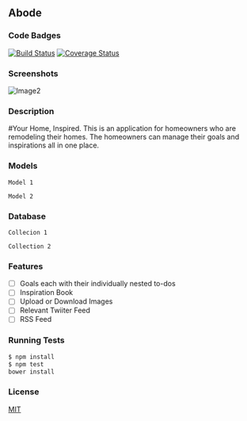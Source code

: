 ## Abode
### Code Badges
[![Build Status](https://travis-ci.org/kaylalynjones/abode.svg)](https://travis-ci.org/kaylalynjones/abode)
[![Coverage Status](https://coveralls.io/repos/kaylalynjones/abode/badge.png)](https://coveralls.io/r/kaylalynjones/abode)

### Screenshots
![Image2](https://raw.githubusercontent.com/nss-cohort-2014-06-07/express-template/master/docs/screenshots/two.jpg)

### Description
#Your Home, Inspired.
This is an application for homeowners who are remodeling their homes. The homeowners can manage their goals and inspirations all in one place.

### Models
```
Model 1
```

```
Model 2
```

### Database
```
Collecion 1
```

```
Collection 2
```

### Features
- [ ] Goals each with their individually nested to-dos
- [ ] Inspiration Book
- [ ] Upload or Download Images
- [ ] Relevant Twiiter Feed
- [ ] RSS Feed

### Running Tests
```bash
$ npm install
$ npm test
bower install
```


### License
[MIT](LICENSE)

